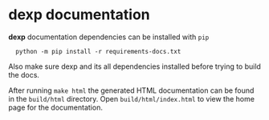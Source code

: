 # **dexp** documentation

**dexp** documentation dependencies can be installed with `pip`

```shell script
  python -m pip install -r requirements-docs.txt
```

Also make sure dexp and its all dependencies installed before trying to build the docs.

After running ``make html`` the generated HTML documentation can be found in
the ``build/html`` directory. Open ``build/html/index.html`` to view the home
page for the documentation.
